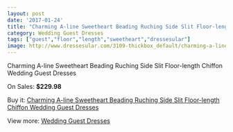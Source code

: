 ```yaml
---
layout: post
date: '2017-01-24'
title: "Charming A-line Sweetheart Beading Ruching Side Slit Floor-length Chiffon Wedding Guest Dresses"
category: Wedding Guest Dresses
tags: ["guest","floor","length","sweetheart","dressesular"]
image: http://www.dressesular.com/3109-thickbox_default/charming-a-line-sweetheart-beading-ruching-side-slit-floor-length-chiffon-wedding-guest-dresses.jpg
---
```

Charming A-line Sweetheart Beading Ruching Side Slit Floor-length Chiffon Wedding Guest Dresses

On Sales: **$229.98**
<a href="https://www.dressesular.com/wedding-guest-dresses/1141-charming-a-line-sweetheart-beading-ruching-side-slit-floor-length-chiffon-wedding-guest-dresses.html"><amp-img layout="responsive" width="600" height="600" src="//www.dressesular.com/3109-thickbox_default/charming-a-line-sweetheart-beading-ruching-side-slit-floor-length-chiffon-wedding-guest-dresses.jpg" alt="Charming A-line Sweetheart Beading Ruching Side Slit Floor-length Chiffon Wedding Guest Dresses 0" /></a>
<a href="https://www.dressesular.com/wedding-guest-dresses/1141-charming-a-line-sweetheart-beading-ruching-side-slit-floor-length-chiffon-wedding-guest-dresses.html"><amp-img layout="responsive" width="600" height="600" src="//www.dressesular.com/3113-thickbox_default/charming-a-line-sweetheart-beading-ruching-side-slit-floor-length-chiffon-wedding-guest-dresses.jpg" alt="Charming A-line Sweetheart Beading Ruching Side Slit Floor-length Chiffon Wedding Guest Dresses 1" /></a>
<a href="https://www.dressesular.com/wedding-guest-dresses/1141-charming-a-line-sweetheart-beading-ruching-side-slit-floor-length-chiffon-wedding-guest-dresses.html"><amp-img layout="responsive" width="600" height="600" src="//www.dressesular.com/3112-thickbox_default/charming-a-line-sweetheart-beading-ruching-side-slit-floor-length-chiffon-wedding-guest-dresses.jpg" alt="Charming A-line Sweetheart Beading Ruching Side Slit Floor-length Chiffon Wedding Guest Dresses 2" /></a>
<a href="https://www.dressesular.com/wedding-guest-dresses/1141-charming-a-line-sweetheart-beading-ruching-side-slit-floor-length-chiffon-wedding-guest-dresses.html"><amp-img layout="responsive" width="600" height="600" src="//www.dressesular.com/3111-thickbox_default/charming-a-line-sweetheart-beading-ruching-side-slit-floor-length-chiffon-wedding-guest-dresses.jpg" alt="Charming A-line Sweetheart Beading Ruching Side Slit Floor-length Chiffon Wedding Guest Dresses 3" /></a>
<a href="https://www.dressesular.com/wedding-guest-dresses/1141-charming-a-line-sweetheart-beading-ruching-side-slit-floor-length-chiffon-wedding-guest-dresses.html"><amp-img layout="responsive" width="600" height="600" src="//www.dressesular.com/3110-thickbox_default/charming-a-line-sweetheart-beading-ruching-side-slit-floor-length-chiffon-wedding-guest-dresses.jpg" alt="Charming A-line Sweetheart Beading Ruching Side Slit Floor-length Chiffon Wedding Guest Dresses 4" /></a>

Buy it: [Charming A-line Sweetheart Beading Ruching Side Slit Floor-length Chiffon Wedding Guest Dresses](https://www.dressesular.com/wedding-guest-dresses/1141-charming-a-line-sweetheart-beading-ruching-side-slit-floor-length-chiffon-wedding-guest-dresses.html "Charming A-line Sweetheart Beading Ruching Side Slit Floor-length Chiffon Wedding Guest Dresses")

View more: [Wedding Guest Dresses](https://www.dressesular.com/5-wedding-guest-dresses "Wedding Guest Dresses")